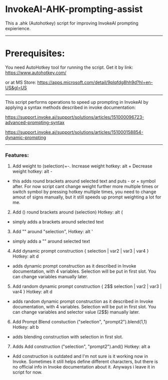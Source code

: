 # InvokeAI-AHK-prompting-assist
This a .ahk (Autohotkey) script for improving InvokeAI prompting expierience. 

---

# Prerequisites:

You need AutoHotkey tool for running the script. Get it by link:
https://www.autohotkey.com/

or at MS Store:
https://apps.microsoft.com/detail/9plqfdg8hh9d?hl=en-US&gl=US

---

This script performs operations to speed up prompting in InvokeAI by applying a syntax methods described in invoke documentation:

https://support.invoke.ai/support/solutions/articles/151000096723-advanced-prompting-syntax

https://support.invoke.ai/support/solutions/articles/151000158854-dynamic-prompting

---

### Features:
1. Add weight to (selection)+-.
Increase weight hotkey: alt +
Decrease weight hotkey: alt -
- this adds round brackets around selected text and puts - or + symbol after.
 For now script cant change weight further more multiple times or switch symbol by pressing hotkey multiple times, you need to change amout of signs manually, but it still speeds up prompt weighting a lot for me.

2. Add () round brackets around (selection)
Hotkey: alt (
- simply adds a brackets around selected text

3. Add "" around "selection",
Hotkey: alt '
- simply adds a "" around selected text

4. Add dynamic prompt construction { selection | var2 | var3 | var4 }
Hotkey: alt d
- adds dynamic prompt construction as it described in Invoke documentation, with 4 variables. Selection will be put in first slot. You can change variables manually later.

5. Add random dynamic prompt construction { 2$$ selection | var2 | var3 | var4 }
Hotkey: alt d
- adds random dynamic prompt construction as it described in Invoke documentation, with 4 variables. Selection will be put in first slot. You can change variables and selector value (2$$) manually later.

6. Add Prompt Blend constuction ("selection", "prompt2").blend(1,1)
Hotkey: alt b
- adds blending construction with selection in first slot.

7. Adds Add construction ("selection", "prompt2").and()
Hotkey: alt a
- Add construction is outdated and I'm not sure is it working now in Invoke. Sometimes it still helps define different characters, but there is no official info in Invoke documentation about it. Anyways i leave it in script for now.
